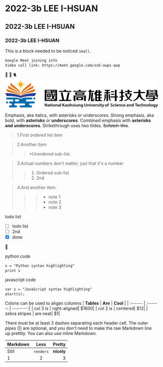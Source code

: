 <h1>2022-3b LEE I-HSUAN</h1>

## 2022-3b LEE I-HSUAN
### 2022-3b LEE I-HSUAN
This is a block needed to be noticed `small`.

```
Google Meet joining info
Video call link: https://meet.google.com/xsb-owps-pwp

```

🐷 🐯 🐈 
![nkust](nkust.png "nkust")


Emphasis, aka italics, with asterisks or underscores.
Strong emphasis, aka bold, with **asterisks** or **underscores**.
Combined emphasis with **asterisks and underscores**.
Strikethrough uses two tildes. ~~Sefateh-this~~.

>1.First ordered list item

>2.Another item
>>*Unordered sub-list.

>3.Actual numbers don't matter, just that it's a number
>>1. Ordered sub-list
>>2. 2nd

>4.And another item.
>>>* note 1
>>>* note 2
>>>* note 3


todo list
- [ ] todo list
- [ ] 2nd
- [x] done

🐷


python code

```
s = "Python syntax highlighting"
print s
```

javascript code
```
var s = "JavaScript syntax highlighting"
alert(s);
```
Colons can be used to aligan columns
| **Tables**    | **Are**      | **Cool**     |
| :------   | :------: | --------:|
| col 3  is | right-aligned| $1600|
| col 2  is | centered| $12|
| zebra stripes | are neat| $1|

There must be at least 3 dashes separating each header cell.
The outer pipes (|) are optional, and you don't need to make the
raw Markdown line up prettily. You can also use inline Markdown.

| **Markdown** | **Less** | **Pretty** |
| :------ | :------: | --------: |
| Still | `renders` | **nicely** |
| 1 | 2 | 3 |

